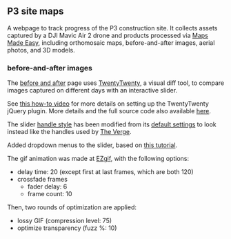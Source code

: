 ## P3 site maps

A webpage to track progress of the P3 construction site. It collects assets captured by a DJI Mavic Air 2 drone and products processed via [Maps Made Easy](https://www.mapsmadeeasy.com), including orthomosaic maps, before-and-after images, aerial photos, and 3D models.

### before-and-after images

The [before and after](https://perryrothjohnson.github.io/p3-site-maps/slider.html) page uses [TwentyTwenty](https://zurb.com/playground/twentytwenty), a visual diff tool, to compare images captured on different days with an interactive slider.  

See [this how-to video](https://youtu.be/4Z3NWAyFtS0) for more details on setting up the TwentyTwenty jQuery plugin. More details and the full source code also available [here](https://github.com/zurb/twentytwenty).  

The slider [handle style](https://github.com/zurb/twentytwenty/blob/a7b4057817bb098f554c5626a19c3d5ae14b280b/css/twentytwenty.css) has been modified from its [default settings](https://zurb.com/playground/twentytwenty) to look instead like the handles used by [The Verge](https://www.theverge.com/2021/6/22/22545107/satellite-images-california-drought-water-esa).  

Added dropdown menus to the slider, based on [this tutorial](https://tutorialdeep.com/knowhow/show-hide-div-dropdown-selected/).

The gif animation was made at [EZgif](https://ezgif.com/maker/), with the following options:  
- delay time: 20 (except first at last frames, which are both 120)
- crossfade frames
  - fader delay: 6
  - frame count: 10

Then, two rounds of optimization are applied:  
- lossy GIF (compression level: 75)
- optimize transparency (fuzz %: 10)
